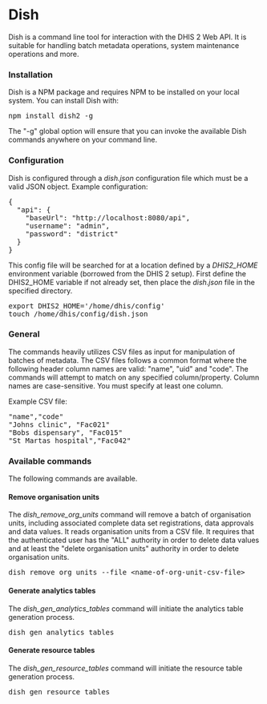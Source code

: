 # Dish

Dish is a command line tool for interaction with the DHIS 2 Web API. It is suitable for handling batch metadata operations, system maintenance operations and more.

### Installation

Dish is a NPM package and requires NPM to be installed on your local system. You can install Dish with:

<pre>npm install dish2 -g</pre>

The "-g" global option will ensure that you can invoke the available Dish commands anywhere on your command line.

### Configuration

Dish is configured through a *dish.json* configuration file which must be a valid JSON object. Example configuration:

<pre>
{
  "api": {
    "baseUrl": "http://localhost:8080/api",
    "username": "admin",
    "password": "district"
  }
}
</pre>

This config file will be searched for at a location defined by a *DHIS2_HOME* environment variable (borrowed from the DHIS 2 setup). First define the DHIS2_HOME variable if not already set, then place the *dish.json* file in the specified directory.

<pre>
export DHIS2_HOME='/home/dhis/config'
touch /home/dhis/config/dish.json
</pre>

### General

The commands heavily utilizes CSV files as input for manipulation of batches of metadata. The CSV files follows a common format where the following header column names are valid: "name", "uid" and "code". The commands will attempt to match on any specified column/property. Column names are case-sensitive. You must specify at least one column.

Example CSV file:

<pre>
"name","code"
"Johns clinic", "Fac021"
"Bobs dispensary", "Fac015"
"St Martas hospital","Fac042"
</pre>


### Available commands

The following commands are available.

#### Remove organisation units

The *dish_remove_org_units* command will remove a batch of organisation units, including associated complete data set registrations, data approvals and data values. It reads organisation units from a CSV file. It requires that the authenticated user has the "ALL" authority in order to delete data values and at least the "delete organisation units" authority in order to delete organisation units.

<pre>dish_remove_org_units --file &lt;name-of-org-unit-csv-file&gt;</pre>

#### Generate analytics tables

The *dish_gen_analytics_tables* command will initiate the analytics table generation process.

<pre>dish_gen_analytics_tables</pre>

#### Generate resource tables

The *dish_gen_resource_tables* command will initiate the resource table generation process.

<pre>dish_gen_resource_tables</pre>
